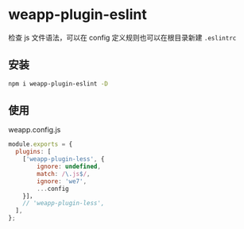 # weapp-plugin-eslint

检查 js 文件语法，可以在 config 定义规则也可以在根目录新建 `.eslintrc`

## 安装

```bash
npm i weapp-plugin-eslint -D
```

## 使用
weapp.config.js

```js
module.exports = {
  plugins: [
    ['weapp-plugin-less', {
        ignore: undefined,
        match: /\.js$/,
        ignore: 'we7',
        ...config
    }]，
    // 'weapp-plugin-less',
  ],
};
```